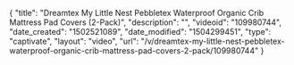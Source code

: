 {
    "title": "Dreamtex My Little Nest Pebbletex Waterproof Organic Crib Mattress Pad Covers (2-Pack)",
    "description": "",
    "videoid": "109980744",
    "date_created": "1502521089",
    "date_modified": "1504299451",
    "type": "captivate",
    "layout": "video",
    "url": "\/v\/dreamtex-my-little-nest-pebbletex-waterproof-organic-crib-mattress-pad-covers-2-pack\/109980744"
}